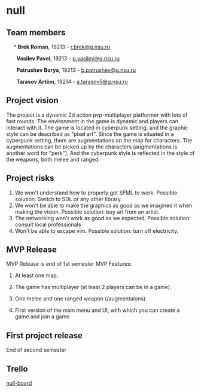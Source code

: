 # null


## Team members
&nbsp;&nbsp;&nbsp;&nbsp;&nbsp;* **Brek Roman**, 19213 - r.brek@g.nsu.ru

&nbsp;&nbsp;&nbsp;&nbsp;&nbsp;&nbsp; **Vasilev Pavel**, 19213 - p.vasilev@g.nsu.ru

&nbsp;&nbsp;&nbsp;&nbsp;&nbsp;&nbsp; **Patrushev Borya**, 19213 -  b.patrushev@g.nsu.ru

&nbsp;&nbsp;&nbsp;&nbsp;&nbsp;&nbsp; **Tarasov Artёm**, 19214 -  a.tarasov5@g.nsu.ru

## Project vision
The project is a dynamic 2d action pvp-multiplayer platformer with lots of fast rounds. The environment in the game
is dynamic and players can interact with it.
The game is located in cyberpunk setting, and the graphic style can be described as "pixel art".
Since the game is situated in a cyberpunk setting, there are augmentations on the map for characters.
The augmentations can be picked up by the characters (augmentations is another word for "perk"). 
And the cyberpunk style is reflected in the style of the weapons, both melee and ranged.

## Project risks

 1. We won't understand how to properly get SFML to work.
    Possible solution: Switch to SDL or any other library.
 2. We won't be able to make the graphics as good as we imagined it when making the vision.
    Possible solution: buy art from an artist.
 3. The networking won't work as good as we expected.
    Possible solution: consult local professionals
 4. Won't be able to escape vim.
    Possible solution: turn off electricity.

## MVP Release

MVP Release is end of 1st semester
MVP Features:

 1. At least one map.

 2. The game has multiplayer (at least 2 players can be in a game).
 
 3. One melee and one ranged weapon (/augmentaions).
 
 4. First version of the main menu and UI, with which you can create a game and join a game

## First project release

End of second semester

## Trello
[null-board](https://trello.com/b/AjHWnnq4/title-null)
